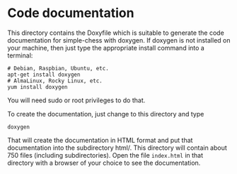 # Code documentation

This directory contains the Doxyfile which is suitable to generate the code
documentation for simple-chess with doxygen. If doxygen is not installed on your
machine, then just type the appropriate install command into a terminal:

    # Debian, Raspbian, Ubuntu, etc.
    apt-get install doxygen
    # AlmaLinux, Rocky Linux, etc.
    yum install doxygen

You will need sudo or root privileges to do that.

To create the documentation, just change to this directory and type

    doxygen

That will create the documentation in HTML format and put that documentation
into the subdirectory html/. This directory will contain about 750 files
(including subdirectories). Open the file `index.html` in that directory with a
browser of your choice to see the documentation.
